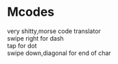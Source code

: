 # Mcodes
very shitty,morse code translator<br>
swipe right for dash<br>
tap for dot<br>
swipe down,diagonal for end of char<br>
